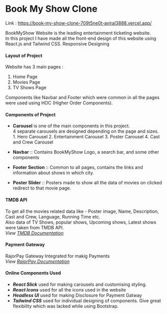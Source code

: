 # Book My Show Clone
 
Link : https://book-my-show-clone-709t5ne0t-aviral3888.vercel.app/

BookMyShow Website is the leading entertainment ticketing website.               
In this project I have made all the front-end design of this website using React.js and Tailwind CSS. Responsive Designing

#### Layout of Project
Website has 3 main pages : 
  1. Home Page
  2. Movies Page
  3. TV Shows Page                                     

Components like Navbar and Footer which were common in all the pages were used using HOC (Higher Order Components).

#### Components of Project

- **Carousel** is one of the main components in this project.                       
   4 separate carousels are designed depending on the page and sizes.                           
          1. Hero Carousel      2. Entertainment Carousel       3. Poster Carousel      4. Cast and Crew Carousel

- **Navbar** :: Contains BookMyShow Logo, a search bar, and some other components

- **Footer Section** :: Common to all pages, contains the links and information about shows in which city.

- **Poster Slider** :: Posters made to show all the data of movies on clicked redirect to that movie page.

#### TMDB API
To get all the movies related data like - Poster image, Name, Description, Cast and Crew, Language, Running Time etc.         
Also data of TV Shows, popular shows, Upcoming shows, Latest shows were taken from TMDB API.                          
*View [TMDB Documentation](https://www.themoviedb.org/documentation/api)*

#### Payment Gateway
RajorPay Gateway Integrated for makig Payments                          
*View [RajorPay Documentation](https://razorpay.com/docs/)*

#### Online Components Used 
- ***React Slick*** used for making carousels and customising styling.
- ***React Icons*** used for all the icons used in the website
- ***Headless UI*** used for making Disclosure for Payment Gatway
- ***Tailwind CSS*** used for individual designing of components. Give great flexibility which was lacked while using Bootstrap.
